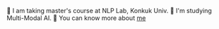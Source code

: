 🌱 I am taking master's course at NLP Lab, Konkuk Univ.
🌟 I'm studying Multi-Modal AI.
📃 You can know more about [me](https://10kH.github.io)   
